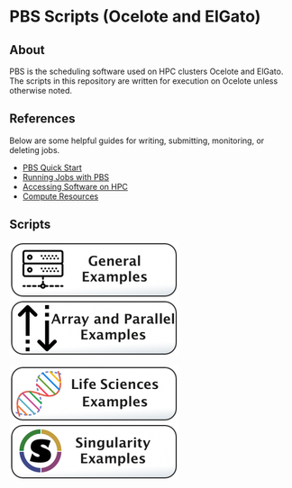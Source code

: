 # PBS Scripts (Ocelote and ElGato)

## About
PBS is the scheduling software used on HPC clusters Ocelote and ElGato. The scripts in this repository are written for execution on Ocelote unless otherwise noted. 

## References
Below are some helpful guides for writing, submitting, monitoring, or deleting jobs. 

* [PBS Quick Start](https://public.confluence.arizona.edu/display/UAHPC/Ocelote+Quick+Start)
* [Running Jobs with PBS](https://public.confluence.arizona.edu/pages/viewpage.action?pageId=86409309)
* [Accessing Software on HPC](https://public.confluence.arizona.edu/display/UAHPC/Accessing+Software)
* [Compute Resources](https://public.confluence.arizona.edu/display/UAHPC/Compute+Resources)


## Scripts
![](/Images/general-examples-button.png) [![](/Images/parallel-and-array.png)](Array-and-Parallel)

[![](/Images/life-sciences-button.png)](Life-Sciences) ![](/Images/singularity-button.png)

